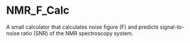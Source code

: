 # NMR_F_Calc
A small calculator that calculates noise figure (F) and predicts signal-to-noise ratio (SNR) of the NMR spectroscopy system.
